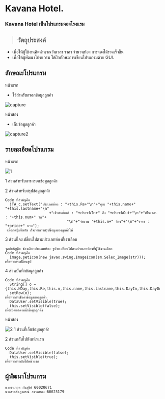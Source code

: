 # Kavana Hotel.
### Kavana Hotel  เป็นโปรแกรมจองโรงแรม

> ## วัตถุประสงค์ 
- เพื่อให้ผู้ใช้งานคิดคำนวณวันเวลา ราคา จำนวนห้อง การจองได้รวดเร็วขึ้น
- เพื่อให้ผู้พัฒนาโปรแกรม ได้ฝึกทักษะการเขียนโปรแกรมด้วย GUI.
> 

## ลักษณะโปรแกรม

หน้าแรก


- ไว้สำหรับกรอกข้อมูลลูกค้า


![capture](https://user-images.githubusercontent.com/45454455/49234150-1866e380-f42a-11e8-8e4c-931181e62b22.PNG)


หน้าสอง


- เก็บข้อมูลลูกค้า


![capture2](https://user-images.githubusercontent.com/45454455/49234662-105b7380-f42b-11e8-975a-4cdcbbba95b7.PNG)


## รายละเอียดโปรแกรม


หน้าแรก


![1](https://user-images.githubusercontent.com/45454455/49235389-9c21cf80-f42c-11e8-9617-13a9dd15394e.jpg)

1 ส่วนสำหรับการกรอกข้อมูลลูกค้า


2 ส่วนสำหรับสรุปข้อมูลลูกค้า
```
Code ที่สำคัญคือ
  jTA_c.setText("ประเภทห้อง : "+this.Re+"\n"+"คุณ "+this.name+" "+this.lastname+"\n"
                    +"เข้าพักตั้งแต่ : "+checkIn+" ถึง "+checkOut+"\n"+"เป็นเวลา : "+this.num+" วัน"+
                            "\n"+"จำนวน "+this.n+" ห้อง"+"\n"+"ราคา : "+price+" บาท");
 เมื่อกดปุ่มยืนยัน ก็จะทำการสรุปข้อมูลของลูกค้าให้
```
3 ส่วนนี้จะเปลี่ยนไปตามประเภทห้องที่เราเลือก
```
จุดสำคัญคือ ช่องเลือกประเภทห้อง รูปจะเปลี่ยนไปตามประเภทห้องที่ผู้ใช้งานเลือก
Code ที่สำคัญคือ
  image.setIcon(new javax.swing.ImageIcon(sm.Selec_Image(str)));
เพื่อทำการเปลี่ยนรูป
```
4 ส่วนบันทึกข้อมูลลูกค้า
```
Code ที่สำคัญคือ
  String[] o = {this.NDay,this.Re,this.n,this.name,this.lastname,this.DayIn,this.DayOut,this.num,this.price};
  setRow(o);
เพื่อทำการเช็ดค่าข้อมูลของลูกค้า
  DataUser.setVisible(true);
  this.setVisible(false);
เพื่อเปิดแสดงหน้าข้อมูลลูกค้า
```
หน้าสอง


![2](https://user-images.githubusercontent.com/45454455/49236362-82818780-f42e-11e8-8666-ab21cb38d96b.jpg)
1 ส่วนที่เก็บข้อมูลลูกค้า


2 ส่วนกลับไปยังหน้าแรก
```
Code ที่สำคัญคือ
  DataUser.setVisible(false);
  this.setVisible(true);
เพื่อทำการกลับไปหน้าแรก
```

## ผู้พัฒนาโปรแกรม 
```
นายธนกฤต กันสุรีย์ 60020671
นางสาวอัฉฎาภรณ์ สงวนทอง 60023179
```
